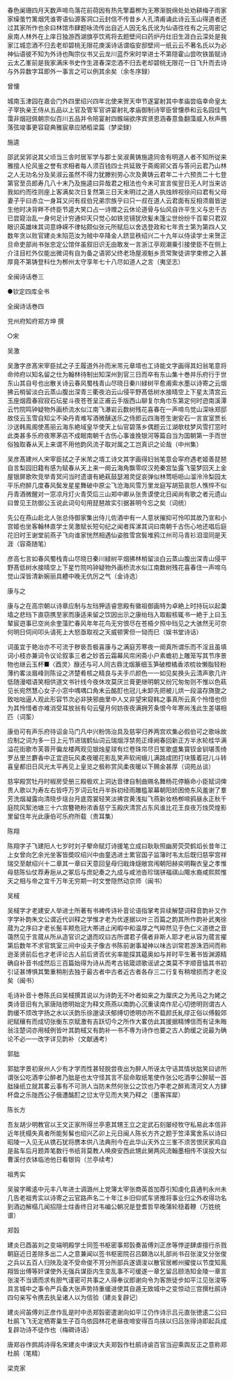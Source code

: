 <!-- { "loadSidebar": true } -->
春色阑珊四月天数声啼鸟落花前荷因有热先擎葢栁为无寒渐脱绵处处劝耕梅子雨家家缲茧竹篱烟凭谁寄语仙源客洞口云封信不传昔乡人孔清甫诵此诗云玉山得道者还过其家所作也余曰林馆市肆题咏流传出自近人因无名氏讹为仙语徃徃有之元周密记泉南人林外在上庠日独游西湖旗亭饮焉将去题壁间曰药炉丹灶旧生涯白云深处是我家江城恋酒不归去老却碧桃无限花庚溪诗话谓临安邸壁间一纸云云不著名氏以为必神仙语彼不知为外诗也陶宗仪书又云龙川蓝乔宋时举进士不第隠霍山尝吹铁笛赋诗云太乙峯前是我家满床书史作生涯春深恋酒不归去老却碧桃无限花一日飞升而去诗与外异数字耳即外一事言之可以例其余矣（余冬序録）

曾懐

城南玉津园在嘉会门外四里绍兴四年北使来贺天申节遂宴射其中孝庙尝临幸命皇太子宰执亲王侍从五品以上官及管军官讲宴射礼孝庙御制诗宰臣曾懐恭和云名园佳气霭非烟冠佩朝宗似百川五品并令陪宴射四鍭端欲序宾贤恩涵春意鱼翻藻威入秋声鴈落弦竣事更容窥典雅宸章应陋栢梁篇（梦梁録）

施逵

邵武吴郛说其父顷当三舎时居军学与郡士吴淑黄铸施逵同舎有明道人者不知所従来雅擅人伦风鉴之誉有求相者每人须百钱四士共延致于斋阁郛父首与答问云君乃山林之人无功名分及吴淑云虽然不得力犹滕别劳心次及黄铸云君年二十六预贡二十七登第官至员郎寿几八十末乃及施逵曰异哉君之相法也今未可宣言俟翌日无人时当来访我如约而徃则座上客满矣次日复然第三日天未明过之道人执烛辨视徐问曰君有父母妻子乎曰赤立一身耳又问有叔伯兄弟宗族乎曰只一叔在道人云君面有反相须眉皆逆生他时决背畔不终臣节逵大笑口占一诗赠之云休论道骨与仙风自许平生义与忠千古已尝窥治乱一身何足计穷通仰天只觉心如铁览镜犹欣髪未篷尘世纷纷千百辈只君双眼识英雄味其词意峥嵘不律帖颇似张元所赋后以舍选登政和七年贡士第为第四人又数年贪以败官建炎末陷范汝为贼中卒降金人跻显秩绍兴二十九年以侍读学士来贺正旦命吏部尚书张忠定公馆伴虽叙旧识无由敢发一言浙江亭观潮乗引接使臣不在侧上介注目栏外仅能出微词有自为备之语郛父终老场屋淑魁乡贡常聚徒讲学束修之入甚厚竟不第铸登科仕为栁州太守享年七十八尽如道人之言（夷坚志）

全闽诗话巻三


●钦定四库全书

全闽诗话巻四

兖州府知府郑方坤 撰

○宋

吴激

吴激字彦髙宋宰臣拭之子王履道外孙而米芾元章壻也工诗能文字画得其妇翁笔意将命帅府以知名留之仕为翰林待制出知深州到官三日而卒有东山集十巻并乐府行于世东山其自号也出散关诗云春风蜀栈青山尽晓日秦川緑树平愈甫索水墨以诗寄之云烟拂云梢留淡白云蒸山腹出深青三衢夜泊云山侵平野髙低树水接晴空上下星太清宫云玉座烟霞春寂寂石坛星斗夜苍苍呈正甫云手版西山聊复尔角巾东第定何时逰南溪潭云竹院鸣钟疑物外画桥流水似江南飞瀑岩云数树残花喜春在一声啼鸟觉山深咏郑邸故伎云玉雪自知尘不染丹青难写酒微醺送乐之侍郎云四海苍生谢安石一言宣室贾长沙送韩鳯阁使髙丽云海东絶域皇华使天上仙官碧落乡偶题云江湖欹枕梦风雪打窓时此类甚多乐府夜寒茅店不成眠南朝千古伤心事谁挽银河等篇自当为国朝第一手而世俗独取春从天上来谓不用他韵风流子取对属之工岂真识之论哉（中州集）

吴彦髙建州人宋宰臣拭之子米芾之壻工诗文其字画得妇翁笔意会寜府遇老姬善琵琶自言梨园旧籍有感为赋春从天上来一阕云海角飘零叹汉苑秦宫坠露飞萤梦回天上金屋银屏歌吹竞举青冥问当时遗谱有絶萟鼓瑟湘灵促哀弹似林莺呖呖山溜泠泠梨园太平乐府醉几度春风鬓发星星舞破中原尘飞沧海风雪万里龙庭写胡笳哀怨人憔悴不似丹青酒微醒对一窓凉月灯火青荧后三山郑中卿从张贵谟使北日闻尚有歌之者元遗山曰曽见王防御公玉说此词句句用琵琶故实引据甚明今忘之矣（词统）

先公在燕山赴北人张总侍御家集出侍儿佐酒中有一人意状摧抑可怜叩其故乃宣和小宫姬也坐客翰林直学士吴激赋长短句纪之闻者挥涕其词曰南朝千古伤心地还唱后庭花旧时王谢堂前燕子飞向谁家恍然相遇仙姿胜雪宫鬓堆鸦江州司马青衫泪湿同是天涯（容斋随笔）

彦高七言如春风蜀栈青山尽晓日秦川緑树平烟拂林梢留淡白云蒸山腹出深青山侵平野髙低树水接晴空上下星竹院呜钟疑物外画桥流水似江南数树残花喜春住一声啼乌觉山深皆清新婉丽具軆中晚无伉厉之气（金诗选）

康与之

康与之在高宗朝以诗章应制与左珰狎适睿思殿有徽祖御画特为卓絶上时持玩以起羮墙之悲珰下直窃携至家而康适来留之饮因出示之康绐珰入取殽核辄书一絶于上曰玉辇宸逰事已空尚余奎藻贮春风年年花鸟无穷恨尽在苍梧夕照中珰见之大骇然无可奈何明日伺间叩头请死上大怒亟取视之天威顿霁但一恸而巳（娱书堂诗话）

词虽宜于艳冶亦不可流于秽亵吾极喜康与之满庭芳寒夜一阕真所谓乐而不淫且虽填词小枝亦兼词令议论叙事三者之妙首云霜幕风帘闲斋小户素蟾初上雕笼写其节序景物也继云玉杯■〈酉灵〉醁还与可人同古鼎沈烟篆细玉笋破橙橘香浓梳妆懒脂轻粉薄约畧淡眉峰则陈设之济楚肴核之精良与夫手爪颜色一一如见矣换头云清声歌几许低随漫唱语笑相供道文书针线今夜休攻莫厌兰膏更继明朝又纷冗匆匆则不惟以色萟见长宛然慧心女子小窓中喁喁口角末云酩酊也冠儿未卸先把被儿烘一段温存旖旎之致咄咄逼人观此形容节次必非狭邪曲里中人又非望宋窥韩之事真所云真个怜惜也但为其怜惜者亦难消受耳放翁有句云璧月何妨夜夜满拥芳条恨今年寒尚浅此生差堪相匹（词筌）

康伯可有声乐府待诏金马门凡中兴粉饰治具及慈寜归养两宫欢集必假伯可之歌咏故应制之词为多一日上元节进瑞鹤仙词云瑞烟浮禁苑正绛阙春回新正方半氷轮桂华满溢花街歌市芙蓉开徧龙楼两观见银烛星球有烂卷珠帘尽日笙歌盛集寳钗金钏堪羡绮罗丛里兰麝香中正宜逰玩风柔夜暖花影乱笑声软闹蛾儿满路成团打块簇着冠儿斗转喜皇都旧日风光太平再见上皇览之极称赏风柔夜暖以下赐金甚厚（词苑丛谈）

慈寜殿赏牡丹时椒房受册三殿极欢上洞达音律自制曲赐名舞杨花停觞命小臣赋词俾贵人歌以为寿左右皆呼万岁词云牡丹半拆初经雨雕槛翠幕朝阳娇困倚东风羞谢了羣芳洗烟凝露向清晓步瑶台月底霓裳轻笑淡拂宫黄浅拟飞燕新妆杨栁啼鸦昼永正秋千庭院风絮池塘三十六宫簪艳粉浓香慈宁玉殿庆清赏占东风谁比花王良夜万烛荧煌影里留住年光此康伯可乐府所载（贵耳集）

陈翔

陈翔字子飞建阳人七岁时刘子翚命赋灯诗援笔立成曰耿耿照幽房荧荧鹤熖长昔年江上女曾向乞余光坐客皆奬叹绍兴中由童选进士累官国子监簿时韦太后既归慈寜宫祥瑞交至献绍兴十二章其一章曰天意回皇母归戢烽燧敞宫闱朝阳赫奕明鞠衣皇之孝惟母慈陈仙仗荐寿巵从之冢后与庶妃奏之九成与咸池沓珍瑞骈福祺山陬水裔咸熙熙惟天之相与帝之宜千万年无穷期一时文誉隠然动京师（闽书）

吴棫

吴棫字才老建安人举进士所著有书裨传诗补音论语指掌考异续解楚词释音韵补又作字学补韵朱文公谓近代训释之学惟才老为优遂据以叶三百篇之韵其所作韵补武夷徐蒇为之序曰才老长鬛丰颊危冠大帯进止闲暇中和温厚之气晬然见于色仁义道徳之音蔼然见于言蒇从所从造官识之退而叹曰古所谓君子儒者非斯人耶才老从容为蒇言擢第后数年不求官筑室三间中设夫子像古书陈前谢事凝神以味古训常若游洙泗间而称逊圣贤前后也才老评论古人前后贤否优劣率能探其藴奥如与并时平生著书皆渊源精确自补音书成然后三百篇始得为诗从而考古铭箴颂歌谣谚之类莫不字顺音恊其书初引证甚博惧其繁重稍削去独于最古者中古者近古者各存三二行复有稍增损而才老没矣（闽书）

毛诗补音十巻陈氏曰吴棫撰其说以为诗韵无不叶者如来之为厘庆之为羌马之为姥之类诗音旧有九家唐陆徳明始定为释文燕燕以南韵心沉重读南作尼心切徳明则谓古人韵缓不烦改字扬之水以沃韵乐徐邈读沃郁缚切徳明亦所不载颜氏糺缪正俗以傅毅郊祀赋穰有而成切张衡东京赋激有吉跃切今之所作大畧仿此其援据精博信而有证朱晦翁注楚词亦用棫例皆叶其韵棫又有韵补一书不専为诗作也要之古人韵缓之说最为确论不必一一改字详见韵补（文献通考）

郭朏

郭朏字景初泉州人少有才学而性甚轻脱尝夜出为醉人所诬太守诘其情状朏笑曰谚所谓张公吃酒李公醉者乃朏是也太守怪其言不屈命取纸笔使作张公吃酒李公醉赋一首朏操纸立就其畧云事有不可测人当防未然何张公之饮也乃李老之醉焉清河文人方肆杯盘之乐陇西公子俄遭酩酊之愆太守见而大笑乃释之（墨客挥犀）

陈长方

吾友胡少明教官以王文正家所得兰亭恵其甥王立之定武石刻屡经牧守私易此本信非近年抚榻失真者所能髣髴也绍兴乙卯上元日闽人陈长方齐之题于笠泽寓舍系以诗曰昭陵一入见无从镌石犹将赝本供八法典刑今在此华山天外立三峯不须苦恨厌家鸡自是盐车后月题弄笔数行书纸背莫教人唤庾安西此甥此舅两风流翰墨相传不误投大似曹溪付衣钵临池他日看银钩（兰亭续考）

祖秀实

吴骏字晞逺中元丰八年进士调潞州上党簿太宰张商英首加荐引知虔化县通判永州未几告老祖秀实以诗寄之云官路声名二十年江乡旧仰贰车贤推将事业归尘外收得功名到酒边解榻几闻招隠士炷香终日对韦编公朝况是登耆哲早晚蒲轮穏着鞭（万姓统谱）

郑瑴

建炎已酉苖刘之变端明殿学士同签书枢密事郑瑴奏苖傅刘正彦等悖逆肆虐擅行杀戮朝庭近日差除多出二人之意兼闻以签书枢密院召吕頥浩以礼部尚书召张浚又分张俊之兵以五百人归陜及浚不受命俊不肎分所部兵遂谪浚以散官居郴州擢俊以节度知鳯翔皆出傅等奸谋使外无强兵谋臣内生变乱事不可缓遂一章乞留吕颐浩知金陵一章言张浚不当谪而求有胆气谨密可共事之人得奉议郎谢向令为客旅徒步如平江见张浚等具言城中之事令严兵备大张声势持重缓进使其自遁无致城中之变惊动三宫撰杜鹃诗四句亲写令携去执呈诸人以为信验（建炎复辟记）

建炎间苖傅刘正彦作乱是时中丞郑瑴密遣谢向如平江仍作诗示吕元直张徳逺二公曰杜鹃飞飞无定栖寄巢生子百鸟依园林花老昼夜啼安得百鸟挟以归吕张得诗即起兵成复辟功诗不徒作也（梅磵诗话）

唐郑谷作鹧鸪诗得名宋建炎中谏议大夫郑瑴作杜鹃诗谕百官当迎乘舆反正之意称郑杜鹃（笔精）

梁克家

